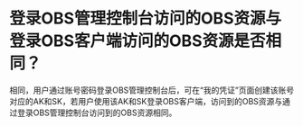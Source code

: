 # 登录OBS管理控制台访问的OBS资源与登录OBS客户端访问的OBS资源是否相同？<a name="obs_faq_0022"></a>

相同，用户通过账号密码登录OBS管理控制台后，可在“我的凭证”页面创建该账号对应的AK和SK，若用户使用该AK和SK登录OBS客户端，访问到的OBS资源与通过登录OBS管理控制台访问到的OBS资源相同。

